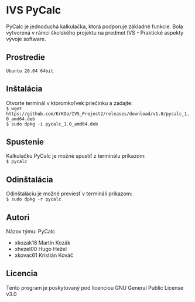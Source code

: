 # IVS PyCalc

PyCalc je jednoduchá kalkulačka, ktorá podporuje základné funkcie. Bola vytvorená v rámci školského projektu na predmet IVS - Praktické aspekty vývoje software.

Prostredie
---------

`Ubuntu 20.04 64bit`

Inštalácia
---------
Otvorte terminál v ktoromkoľvek priečinku a zadajte: <br/>
`$ wget https://github.com/KrKOo/IVS_Project2/releases/download/v1.0/pycalc_1.0_amd64.deb` <br/>
`$ sudo dpkg -i pycalc_1.0_amd64.deb`
	
Spustenie
---------
Kalkulačku PyCalc je možné spustiť z terminálu príkazom: <br/>
`$ pycalc`

Odinštalácia
---------
Odinštaláciu je možné previesť v termináli príkazom: <br/>
`$ sudo dpkg -r pycalc`

Autori
------

Názov týmu: PyCalc

- xkozak18 Martin Kozák
- xhezel00 Hugo Hežel 
- xkovac61 Kristián Kováč

Licencia
-------

Tento program je poskytovaný pod licenciou GNU General Public License v3.0
